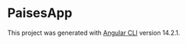 # PaisesApp


This project was generated with [Angular CLI](https://github.com/angular/angular-cli) version 14.2.1.
